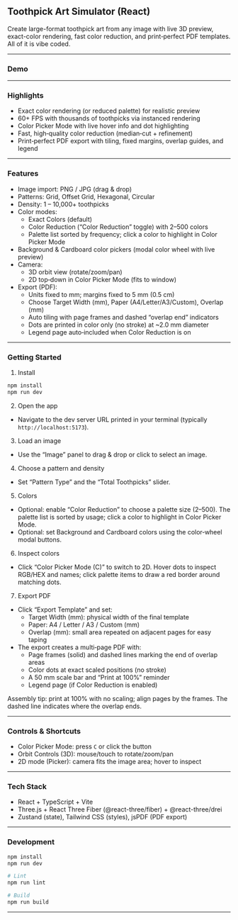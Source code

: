 ## Toothpick Art Simulator (React)

Create large-format toothpick art from any image with live 3D preview, exact-color rendering, fast color reduction, and print‑perfect PDF templates.
All of it is vibe coded.

---

### Demo


---

### Highlights

- Exact color rendering (or reduced palette) for realistic preview
- 60+ FPS with thousands of toothpicks via instanced rendering
- Color Picker Mode with live hover info and dot highlighting
- Fast, high‑quality color reduction (median‑cut + refinement)
- Print‑perfect PDF export with tiling, fixed margins, overlap guides, and legend

---

### Features

- Image import: PNG / JPG (drag & drop)
- Patterns: Grid, Offset Grid, Hexagonal, Circular
- Density: 1 – 10,000+ toothpicks
- Color modes:
  - Exact Colors (default)
  - Color Reduction (“Color Reduction” toggle) with 2–500 colors
  - Palette list sorted by frequency; click a color to highlight in Color Picker Mode
- Background & Cardboard color pickers (modal color wheel with live preview)
- Camera:
  - 3D orbit view (rotate/zoom/pan)
  - 2D top‑down in Color Picker Mode (fits to window)
- Export (PDF):
  - Units fixed to mm; margins fixed to 5 mm (0.5 cm)
  - Choose Target Width (mm), Paper (A4/Letter/A3/Custom), Overlap (mm)
  - Auto tiling with page frames and dashed “overlap end” indicators
  - Dots are printed in color only (no stroke) at ~2.0 mm diameter
  - Legend page auto‑included when Color Reduction is on

---

### Getting Started

1) Install

```bash
npm install
npm run dev
```

2) Open the app

- Navigate to the dev server URL printed in your terminal (typically `http://localhost:5173`).

3) Load an image

- Use the “Image” panel to drag & drop or click to select an image.

4) Choose a pattern and density

- Set “Pattern Type” and the “Total Toothpicks” slider.

5) Colors

- Optional: enable “Color Reduction” to choose a palette size (2–500). The palette list is sorted by usage; click a color to highlight in Color Picker Mode.
- Optional: set Background and Cardboard colors using the color‑wheel modal buttons.

6) Inspect colors

- Click “Color Picker Mode (C)” to switch to 2D. Hover dots to inspect RGB/HEX and names; click palette items to draw a red border around matching dots.

7) Export PDF

- Click “Export Template” and set:
  - Target Width (mm): physical width of the final template
  - Paper: A4 / Letter / A3 / Custom (mm)
  - Overlap (mm): small area repeated on adjacent pages for easy taping
- The export creates a multi‑page PDF with:
  - Page frames (solid) and dashed lines marking the end of overlap areas
  - Color dots at exact scaled positions (no stroke)
  - A 50 mm scale bar and “Print at 100%” reminder
  - Legend page (if Color Reduction is enabled)

Assembly tip: print at 100% with no scaling; align pages by the frames. The dashed line indicates where the overlap ends.

---

### Controls & Shortcuts

- Color Picker Mode: press `C` or click the button
- Orbit Controls (3D): mouse/touch to rotate/zoom/pan
- 2D mode (Picker): camera fits the image area; hover to inspect

---

### Tech Stack

- React + TypeScript + Vite
- Three.js + React Three Fiber (@react-three/fiber) + @react-three/drei
- Zustand (state), Tailwind CSS (styles), jsPDF (PDF export)

---

### Development

```bash
npm install
npm run dev

# Lint
npm run lint

# Build
npm run build
```

---


